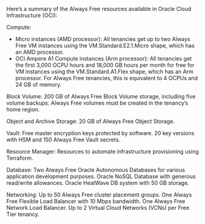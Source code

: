 Here’s a summary of the Always Free resources available in Oracle Cloud Infrastructure (OCI):

Compute:
- Micro instances (AMD processor): All tenancies get up to two Always Free VM instances using the VM.Standard.E2.1.Micro shape, which has an AMD processor.
- OCI Ampere A1 Compute instances (Arm processor): All tenancies get the first 3,000 OCPU hours and 18,000 GB hours per month for free for VM instances using the VM.Standard.A1.Flex shape, which has an Arm processor. For Always Free tenancies, this is equivalent to 4 OCPUs and 24 GB of memory.

Block Volume:
    200 GB of Always Free Block Volume storage, including five volume backups.
    Always Free volumes must be created in the tenancy’s home region.

Object and Archive Storage:
    20 GB of Always Free Object Storage.

Vault:
    Free master encryption keys protected by software.
    20 key versions with HSM and 150 Always Free Vault secrets.

Resource Manager:
    Resources to automate infrastructure provisioning using Terraform.

Database:
    Two Always Free Oracle Autonomous Databases for various application development purposes.
    Oracle NoSQL Database with generous read/write allowances.
    Oracle HeatWave DB system with 50 GB storage.

Networking:
    Up to 50 Always Free cluster placement groups.
    One Always Free Flexible Load Balancer with 10 Mbps bandwidth.
    One Always Free Network Load Balancer.
    Up to 2 Virtual Cloud Networks (VCNs) per Free Tier tenancy.